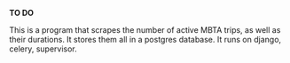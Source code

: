 **TO DO**

This is a program that scrapes the number of active MBTA trips, as well as their durations. It stores them all in a postgres database. It runs on django, celery, supervisor.